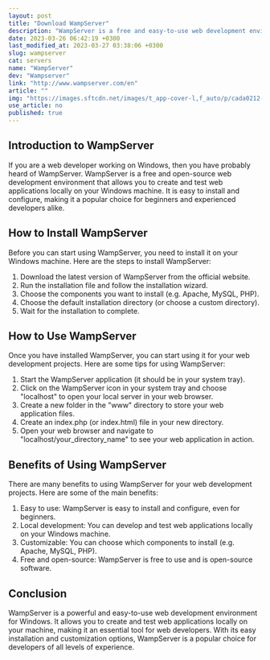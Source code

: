 ```yaml
---
layout: post
title: "Download WampServer"
description: "WampServer is a free and easy-to-use web development environment for Windows. Learn how to install and use WampServer for your web development projects."
date: 2023-03-26 06:42:19 +0300
last_modified_at: 2023-03-27 03:38:06 +0300
slug: wampserver
cat: servers
name: "WampServer"
dev: "Wampserver"
link: "http://www.wampserver.com/en"
article: ""
img: "https://images.sftcdn.net/images/t_app-cover-l,f_auto/p/cada0212-96d1-11e6-ae58-00163ed833e7/1199957011/wampserver-screenshot.jpg"
use_article: no
published: true
---
```

## Introduction to WampServer

If you are a web developer working on Windows, then you have probably heard of WampServer. WampServer is a free and open-source web development environment that allows you to create and test web applications locally on your Windows machine. It is easy to install and configure, making it a popular choice for beginners and experienced developers alike.

## How to Install WampServer

Before you can start using WampServer, you need to install it on your Windows machine. Here are the steps to install WampServer:

1. Download the latest version of WampServer from the official website.
2. Run the installation file and follow the installation wizard.
3. Choose the components you want to install (e.g. Apache, MySQL, PHP).
4. Choose the default installation directory (or choose a custom directory).
5. Wait for the installation to complete.

## How to Use WampServer

Once you have installed WampServer, you can start using it for your web development projects. Here are some tips for using WampServer:

1. Start the WampServer application (it should be in your system tray).
2. Click on the WampServer icon in your system tray and choose "localhost" to open your local server in your web browser.
3. Create a new folder in the "www" directory to store your web application files.
4. Create an index.php (or index.html) file in your new directory.
5. Open your web browser and navigate to "localhost/your_directory_name" to see your web application in action.

## Benefits of Using WampServer

There are many benefits to using WampServer for your web development projects. Here are some of the main benefits:

1. Easy to use: WampServer is easy to install and configure, even for beginners.
2. Local development: You can develop and test web applications locally on your Windows machine.
3. Customizable: You can choose which components to install (e.g. Apache, MySQL, PHP).
4. Free and open-source: WampServer is free to use and is open-source software.

## Conclusion

WampServer is a powerful and easy-to-use web development environment for Windows. It allows you to create and test web applications locally on your machine, making it an essential tool for web developers. With its easy installation and customization options, WampServer is a popular choice for developers of all levels of experience.